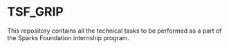 # TSF_GRIP
This repository contains all the technical tasks to be performed as a part of the Sparks Foundation internship program.
